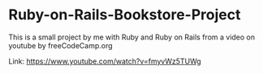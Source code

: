 # Ruby-on-Rails-Bookstore-Project



This is a small project by me with Ruby and Ruby on Rails from a video on youtube by freeCodeCamp.org



Link: https://www.youtube.com/watch?v=fmyvWz5TUWg


